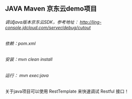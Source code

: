 ## JAVA Maven 京东云demo项目

###### 调试java版本京东云SDK，参考地址： http://ling-console.jdcloud.com/server/debug/cutout

###### 依赖：pom.xml

###### 安装：mvn clean install

###### 运行： mvn exec:java 

关于java项目可以使用 RestTemplate 来快速调试 Restful 接口！